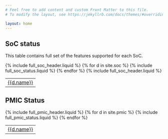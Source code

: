 ```yaml
---
# Feel free to add content and custom Front Matter to this file.
# To modify the layout, see https://jekyllrb.com/docs/themes/#overriding-theme-defaults

layout: home
---
```

<div>
<h2>SoC status</h2>
<p>This table contains full set of the features supported for each SoC.</p>
<table>
<thead>
{% include full_soc_header.liquid %}
</thead>
<tbody>
{% for d in site.soc %}
<tr>
<td><a href="{{d.url | absolute_url}}">{{d.name}}</a></td>
{% include full_soc_status.liquid %}
</tr>
{% endfor %}
{% include full_soc_header.liquid %}
</tbody>
</table>
</div>

<div>
<h2>PMIC Status</h2>
<table>
<thead>
{% include full_pmic_header.liquid %}
</thead>
<tbody>
{% for d in site.pmic %}
<tr>
<td><a href="{{d.url | absolute_url}}">{{d.name}}</a></td>
{% include full_pmic_status.liquid %}
</tr>
{% endfor %}
</tbody>
</table>
</div>
